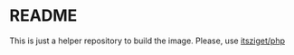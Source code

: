 # README

This is just a helper repository to build the image.
Please, use [itsziget/php](https://hub.docker.com/r/itsziget/php)
